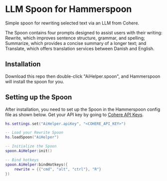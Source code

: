 # LLM Spoon for Hammerspoon

Simple spoon for rewriting selected text via an LLM from Cohere.

The Spoon contains four prompts designed to assist users with their writing: Rewrite, which improves sentence structure, grammar, and spelling; Summarize, which provides a concise summary of a longer text; and Translate, which offers translation services between Danish and English.

## Installation

Download this repo then double-click "AiHelper.spoon", and Hammerspoon will install the spoon for you.

## Setting up the Spoon

After installation, you need to set up the Spoon in the Hammerspoon config file as shown below. Get your API key by going to [Cohere API Keys](https://dashboard.cohere.com/api-keys).

```lua
hs.settings.set("AiHelper.apiKey", "<COHERE_API_KEY>")

-- Load your Rewrite Spoon
hs.loadSpoon("AiHelper")

-- Initialize the Spoon
spoon.AiHelper:init()

-- Bind hotkeys
spoon.AiHelper:bindHotkeys({
    rewrite = {{"cmd", "alt", "ctrl"}, "R"}
})
```
